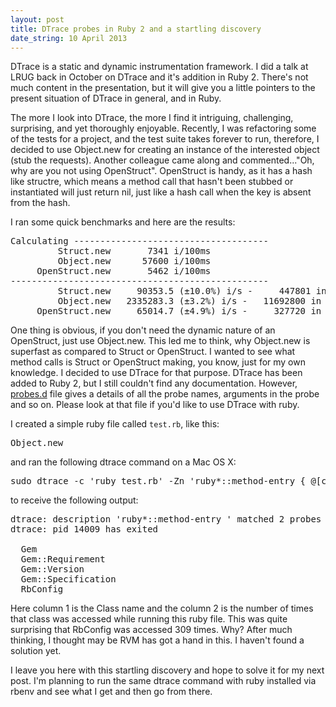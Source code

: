 ```yaml
---
layout: post
title: DTrace probes in Ruby 2 and a startling discovery
date_string: 10 April 2013
---
```


DTrace is a static and dynamic instrumentation framework. I did a talk
at LRUG back in October on DTrace and it's addition in Ruby 2. There's
not much content in the presentation, but it will give you a little
pointers to the present situation of DTrace in general, and in Ruby.

The more I look into DTrace, the more I find it intriguing, challenging,
surprising, and yet thoroughly enjoyable. Recently, I was refactoring some 
of the tests for a project, and the test suite takes forever to run,
therefore, I decided to use Object.new for creating an instance of the
interested object (stub the requests). Another colleague came along and
commented..."Oh, why are you not using OpenStruct". OpenStruct is handy,
as it has a hash like structre, which means a method call that hasn't
been stubbed or instantiated will just return nil, just like a hash call
when the key is absent from the hash.

I ran some quick benchmarks and here are the results:

<pre>
Calculating -------------------------------------
         Struct.new       7341 i/100ms
         Object.new      57600 i/100ms
     OpenStruct.new       5462 i/100ms
-------------------------------------------------
         Struct.new     90353.5 (±10.0%) i/s -     447801 in   5.017170s
         Object.new   2335283.3 (±3.2%) i/s -   11692800 in   5.012149s
     OpenStruct.new     65014.7 (±4.9%) i/s -     327720 in   5.053209s
</pre>

One thing is obvious, if you don't need the dynamic nature of an
OpenStruct, just use Object.new. This led me to think, why Object.new is
superfast as compared to Struct or OpenStruct. I wanted to see what
method calls is Struct or OpenStruct making, you know, just for my own
knowledge. I decided to use DTrace for that purpose. DTrace has been
added to Ruby 2, but I still couldn't find any documentation. However, 
[probes.d](https://github.com/ruby/ruby/blob/trunk/probes.d) file gives
a details of all the probe names, arguments in the probe and so on.
Please look at that file if you'd like to use DTrace with ruby.

I created a simple ruby file called `test.rb`, like this:

<pre>
Object.new
</pre>

and ran the following dtrace command on a Mac OS X:

<pre>
sudo dtrace -c 'ruby test.rb' -Zn 'ruby*::method-entry { @[copyinstr(arg0)] = count(); }'
</pre>

to receive the following output:

<pre>
dtrace: description 'ruby*::method-entry ' matched 2 probes
dtrace: pid 14009 has exited

  Gem                                                              12
  Gem::Requirement                                                 23
  Gem::Version                                                     36
  Gem::Specification                                              267
  RbConfig                                                        309
</pre>

Here column 1 is the Class name and the column 2 is the number of
times that class was accessed while running this ruby file. This was
quite surprising that RbConfig was accessed 309 times. Why? After much
thinking, I thought may be RVM has got a hand in this. I haven't found a
solution yet.

I leave you here with this startling discovery and hope to solve
it for my next post. I'm planning to run the same dtrace command with
ruby installed via rbenv and see what I get and then go from there.
